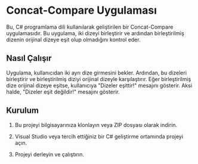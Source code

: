 # Concat-Compare Uygulaması

Bu, C# programlama dili kullanılarak geliştirilen bir Concat-Compare uygulamasıdır. Bu uygulama, iki dizeyi birleştirir ve ardından birleştirilmiş dizenin orijinal dizeye eşit olup olmadığını kontrol eder.

## Nasıl Çalışır

Uygulama, kullanıcıdan iki ayrı dize girmesini bekler. Ardından, bu dizeleri birleştirir ve birleştirilmiş diziyi orijinal dizeyle karşılaştırır. Eğer birleştirilmiş dize orijinal dizeye eşitse, kullanıcıya "Dizeler eşittir!" mesajını gösterir. Aksi halde, "Dizeler eşit değildir!" mesajını gösterir.

## Kurulum

1. Bu projeyi bilgisayarınıza klonlayın veya ZIP dosyası olarak indirin.

2. Visual Studio veya tercih ettiğiniz bir C# geliştirme ortamında projeyi açın.

3. Projeyi derleyin ve çalıştırın.
